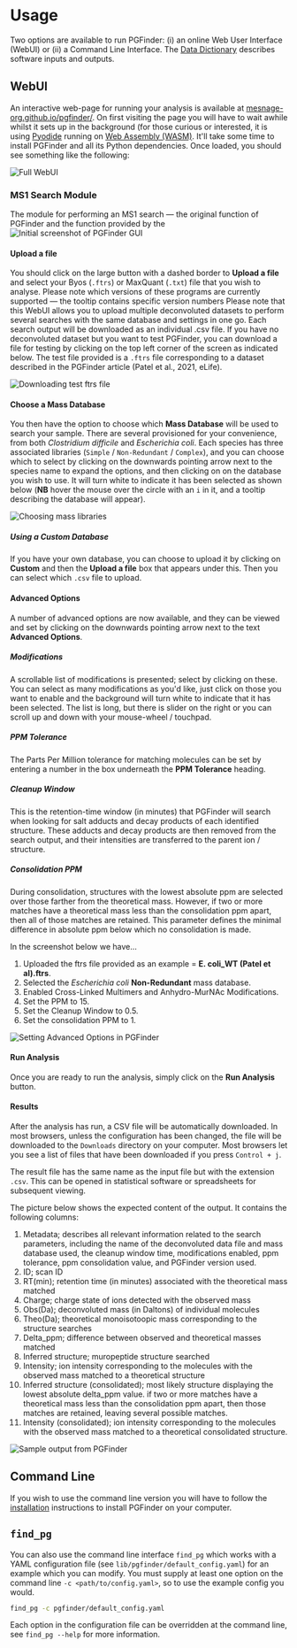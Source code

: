# Usage

Two options are available to run PGFinder: (i) an online Web User Interface (WebUI) or (ii) a Command Line Interface.
The [Data Dictionary](data_dictionary.md) describes software inputs and outputs.

## WebUI

An interactive web-page for running your analysis is available at
[mesnage-org.github.io/pgfinder/](https://mesnage-org.github.io/pgfinder/). On first visiting the page you will have to
wait awhile whilst it sets up in the background (for those curious or interested, it is using
[Pyodide](https://pyodide.org/en/stable/) running on [Web Assembly (WASM)](https://webassembly.org/). It'll take some
time to install PGFinder and all its Python dependencies. Once loaded, you should see something like the following:

![Full WebUI](/img/full_ui.png)

### MS1 Search Module

The module for performing an MS1 search — the original function of PGFinder and the function provided by the
![Initial screenshot of PGFinder GUI](https://github.com/Mesnage-Org/pgfinder/assets/70374280/9537c200-5b48-4d50-ac72-1c8b62d83909)


#### Upload a file

You should click on the large button with a dashed border to **Upload a file** and select your Byos (`.ftrs`) or
MaxQuant (`.txt`) file that you wish to analyse. Please note which versions of these programs are currently supported — the tooltip contains specific version numbers
Please note that this WebUI allows you to upload multiple deconvoluted datasets to perform several searches with the same database and settings in one go.
Each search output will be downloaded as an individual .csv file.
If you have no deconvoluted dataset but you want to test PGFinder, you can download a file for testing by clicking on the top left corner of the screen as indicated below. The test file provided is a `.ftrs` file corresponding to a dataset described in the PGFinder article (Patel et al., 2021, eLife).

![Downloading test ftrs file](https://github.com/Mesnage-Org/pgfinder/assets/70374280/ffbab2ad-893c-4be5-8c74-891b33d85237)



#### Choose a Mass Database

You then have the option to choose which **Mass Database** will be used to search your sample. There are several
provisioned for your convenience, from both _Clostridium difficile_ and _Escherichia coli_. Each
species has three associated libraries (`Simple` / `Non-Redundant` / `Complex`), and you can choose which to select by
clicking on the downwards pointing arrow next to the species name to expand the options, and then clicking on on the database you
wish to use. It will turn white to indicate it has been selected as shown below (**NB** hover the mouse over the circle
with an `i` in it, and a tooltip describing the database will appear).


![Choosing mass libraries](https://github.com/Mesnage-Org/pgfinder/assets/70374280/41764585-e64f-4a23-adfd-c7a379d47782)


##### Using a Custom Database

If you have your own database, you can choose to upload it by clicking on **Custom** and then the **Upload a file** box
that appears under this. Then you can select which `.csv` file to upload.

#### Advanced Options

A number of advanced options are now available, and they can be viewed and set by clicking on the downwards pointing arrow
next to the text **Advanced Options**.

##### Modifications

A scrollable list of modifications is presented; select by clicking on these. You can select as many modifications as
you'd like, just click on those you want to enable and the background will turn white to indicate that it has been
selected. The list is long, but there is slider on the right or you can scroll up and down with your mouse-wheel / touchpad.

##### PPM Tolerance

The Parts Per Million tolerance for matching molecules can be set by entering a number in the box underneath the **PPM
Tolerance** heading.

##### Cleanup Window

This is the retention-time window (in minutes) that PGFinder will search when looking for salt adducts and decay products
of each identified structure. These adducts and decay products are then removed from the search output, and their intensities
are transferred to the parent ion / structure.

##### Consolidation PPM

During consolidation, structures with the lowest absolute ppm are selected over those farther from the theoretical mass.
However, if two or more matches have a theoretical mass less than the consolidation ppm apart, then all of those matches are retained.
This parameter defines the minimal difference in absolute ppm below which no consolidation is made.


In the screenshot below we have...

1. Uploaded the ftrs file provided as an example = **E. coli_WT (Patel et al).ftrs**.
2. Selected the _Escherichia coli_ **Non-Redundant** mass database.
3. Enabled Cross-Linked Multimers and Anhydro-MurNAc Modifications.
4. Set the PPM to 15.
5. Set the Cleanup Window to 0.5.
6. Set the consolidation PPM to 1.

![Setting Advanced Options in PGFinder](https://github.com/Mesnage-Org/pgfinder/assets/70374280/a63e21ff-8276-4bdd-be64-c27b41c4aab1)


#### Run Analysis

Once you are ready to run the analysis, simply click on the **Run Analysis** button.

#### Results

After the analysis has run, a CSV file will be automatically downloaded. In most browsers, unless the configuration has been changed, the file will be downloaded to the `Downloads`
directory on your computer. Most browsers let you see a list of files that have been downloaded if you press `Control + j`.

The result file has the same name as the input file but with the extension `.csv`. This can be opened in statistical
software or spreadsheets for subsequent viewing.

The picture below shows the expected content of the output. It contains the following columns:
1. Metadata; describes all relevant information related to the search parameters, including the name of the deconvoluted data file and mass database used, the cleanup window time, modifications enabled, ppm tolerance, ppm consolidation value, and PGFinder version used.
2. ID; scan ID
3. RT(min); retention time (in minutes) associated with the theoretical mass matched
4. Charge; charge state of ions detected with the observed mass
5. Obs(Da); deconvoluted mass (in Daltons) of individual molecules
6. Theo(Da); theoretical monoisotoopic mass corresponding to the structure searches
7. Delta_ppm; difference between observed and theoretical masses matched
8. Inferred structure; muropeptide structure searched
9. Intensity; ion intensity corresponding to the molecules with the observed mass matched to a theoretical structure
10. Inferred structure (consolidated); most likely structure displaying the lowest absolute delta_ppm value. if two or more matches have a theoretical mass less than the consolidation ppm apart, then those matches are retained, leaving several possible matches.
11. Intensity (consolidated); ion intensity corresponding to the molecules with the observed mass matched to a theoretical consolidated structure.


![Sample output from PGFinder](https://github.com/Mesnage-Org/pgfinder/assets/70374280/309144ee-93a5-4ede-a861-ef18c231954e)


## Command Line

If you wish to use the command line version you will have to follow the [installation](installation.md) instructions to
install PGFinder on your computer.

## `find_pg`

You can also use the command line interface `find_pg` which works with a YAML configuration file (see
`lib/pgfinder/default_config.yaml`) for an example which you can modify. You must supply at least one option on the command line `-c
<path/to/config.yaml>`, so to use the example config you would.

``` bash
find_pg -c pgfinder/default_config.yaml
```

Each option in the configuration file can be overridden at the command line, see `find_pg --help` for more
information.
